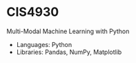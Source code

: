 # CIS4930
Multi-Modal Machine Learning with Python

- Languages: Python
- Libraries: Pandas, NumPy, Matplotlib
